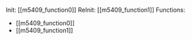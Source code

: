 Init: [[m5409_function0]]
ReInit: [[m5409_function1]]
Functions:
- [[m5409_function0]]
- [[m5409_function1]]
